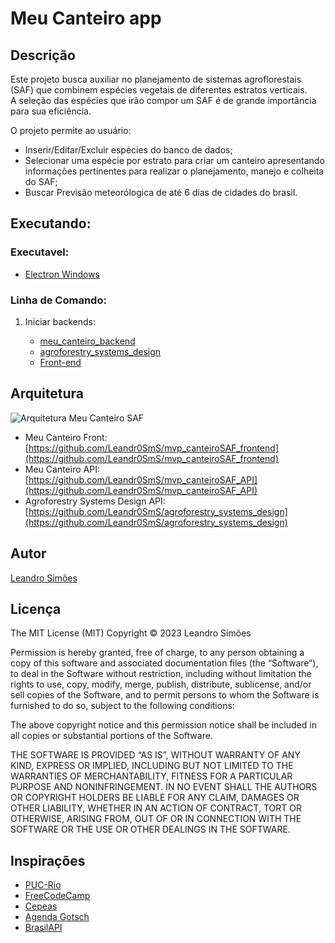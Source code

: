 # Meu Canteiro app

## Descrição

Este projeto busca auxiliar no planejamento de sistemas agroflorestais (SAF) que combinem espécies vegetais de diferentes estratos verticais.  
A seleção das espécies que irão compor um SAF é de grande importância para sua eficiência.

O projeto permite ao usuário:

- Inserir/Editar/Excluir espécies do banco de dados;
- Selecionar uma espécie por estrato para criar um canteiro apresentando informações pertinentes para realizar o planejamento, manejo e colheita do SAF;
- Buscar Previsão meteorólogica de até 6 dias de cidades do brasil.

## Executando:

### Executavel:

- [Electron Windows](https://github.com/Leandr0SmS/meu_canteiro_app/releases/tag/Beta)

### Linha de Comando:

1. Iniciar backends:

    - [meu_canteiro_backend](./backend/meu_canteiro_back_end/README.md)
    - [agroforestry_systems_design](./backend/agroforestry_systems_design/README.md)
    - [Front-end](./frontend/meu_canteiro_front_end/README.md)
    

## Arquitetura

![Arquitetura Meu Canteiro SAF](./resources/images/Meu_canteiro_Flowchart.png)

- Meu Canteiro Front: [https://github.com/Leandr0SmS/mvp_canteiroSAF_frontend](https://github.com/Leandr0SmS/mvp_canteiroSAF_frontend)
- Meu Canteiro API: [https://github.com/Leandr0SmS/mvp_canteiroSAF_API](https://github.com/Leandr0SmS/mvp_canteiroSAF_API)
- Agroforestry Systems Design API: [https://github.com/Leandr0SmS/agroforestry_systems_design](https://github.com/Leandr0SmS/agroforestry_systems_design)


## Autor

[Leandro Simões](https://github.com/Leandr0SmS)

## Licença

The MIT License (MIT)
Copyright © 2023 Leandro Simões

Permission is hereby granted, free of charge, to any person obtaining a copy of this software and associated documentation files (the “Software”), to deal in the Software without restriction, including without limitation the rights to use, copy, modify, merge, publish, distribute, sublicense, and/or sell copies of the Software, and to permit persons to whom the Software is furnished to do so, subject to the following conditions:

The above copyright notice and this permission notice shall be included in all copies or substantial portions of the Software.

THE SOFTWARE IS PROVIDED “AS IS”, WITHOUT WARRANTY OF ANY KIND, EXPRESS OR IMPLIED, INCLUDING BUT NOT LIMITED TO THE WARRANTIES OF MERCHANTABILITY, FITNESS FOR A PARTICULAR PURPOSE AND NONINFRINGEMENT. IN NO EVENT SHALL THE AUTHORS OR COPYRIGHT HOLDERS BE LIABLE FOR ANY CLAIM, DAMAGES OR OTHER LIABILITY, WHETHER IN AN ACTION OF CONTRACT, TORT OR OTHERWISE, ARISING FROM, OUT OF OR IN CONNECTION WITH THE SOFTWARE OR THE USE OR OTHER DEALINGS IN THE SOFTWARE.

## Inspirações

- [PUC-Rio](https://www.puc-rio.br/index.html)
- [FreeCodeCamp](https://www.freecodecamp.org/learn/)
- [Cepeas](https://www.cepeas.org/)
- [Agenda Gotsch](https://agendagotsch.com/)
- [BrasilAPI](https://brasilapi.com.br/docs)

